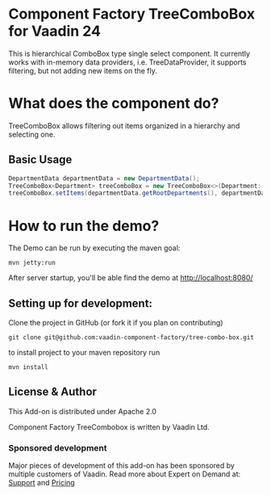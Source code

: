 # Component Factory TreeComboBox for Vaadin 24

This is hierarchical ComboBox type single select component. It currently works with in-memory data
providers, i.e. TreeDataProvider, it supports filtering, but not adding new items on the fly.

# What does the component do?

TreeComboBox allows filtering out items organized in a hierarchy and selecting one.

## Basic Usage
```java
DepartmentData departmentData = new DepartmentData();
TreeComboBox<Department> treeComboBox = new TreeComboBox<>(Department::getName);
treeComboBox.setItems(departmentData.getRootDepartments(), departmentData::getChildDepartments);
```

# How to run the demo?

The Demo can be run by executing the maven goal:

```mvn jetty:run```

After server startup, you'll be able find the demo at [http://localhost:8080/](http://localhost:8080/)


## Setting up for development:

Clone the project in GitHub (or fork it if you plan on contributing)

```
git clone git@github.com:vaadin-component-factory/tree-combo-box.git
```

to install project to your maven repository run
 
```mvn install```

## License & Author

This Add-on is distributed under Apache 2.0

Component Factory TreeCombobox is written by Vaadin Ltd.

### Sponsored development

Major pieces of development of this add-on has been sponsored by multiple customers of Vaadin. Read more  about Expert on Demand at: [Support](https://vaadin.com/support) and  [Pricing](https://vaadin.com/pricing)

